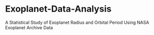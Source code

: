 # Exoplanet-Data-Analysis
A Statistical Study of Exoplanet Radius and Orbital Period Using NASA Exoplanet Archive Data
